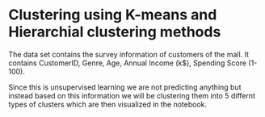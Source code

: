 # Clustering using K-means and Hierarchial clustering methods

The data set contains the survey information of customers of the mall. It contains CustomerID, Genre, Age, Annual Income (k$), Spending Score (1-100).

Since this is unsupervised learning we are not predicting anything but instead based on this information we will be clustering them into 5 differnt types of clusters which are then visualized in the notebook.
